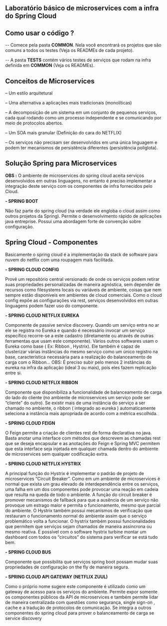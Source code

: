 ## Laboratório básico de microservices com a infra do Spring Cloud


## Como usar o código ?


-- Comece pela pasta **COMMON**. Nela você encontrará os projetos que são comuns a todos os testes (Veja os READMEs de cada projeto).

-- A pasta **TESTS** contém vários testes de serviços que rodam na infra definida em **COMMON** (Veja os READMEs).









## Conceitos de Microservices



– Um estilo arquitetural

– Uma alternativa a aplicações mais tradicionais (monolíticas)

– A decomposição de um sistema em um conjunto de pequenos serviços, cada qual rodando como um processo independente e se comunicando por meio de protocolos abertos.

– Um  SOA mais granular (Definição do cara do NETFLIX)

– Os serviços não precisam ser desenvolvidos em uma única linguagem e podem ter mecanismos de persistência diferentes (persistência poliglota).


## Solução Spring para Microservices

**OBS :** O ambiente de microservices do spring cloud aceita serviços desenvolvidos em outras linguagens, no entanto é preciso implementar a integração deste serviço com os componentes de infra fornecidos pelo Cloud.


**- SPRING BOOT**

Não faz parte do spring cloud (na verdade ele engloba o cloud assim como outros projetos da Spring). Permite o desenvolvimento rápido de aplicações java entreprise. Possui uma abordagem forte de convenção sobre configuração.


## Spring Cloud - Componentes

Basicamente o spring cloud é a implementação da stack de software para nuvem do netflix com uma roupagem mais facilitada.


**- SPRING CLOUD CONFIG**

Provê um repositório central versionado de onde os serviços podem retirar suas propriedades personalizadas de maneira agnóstica, sem depender de recursos como filesystems locais ou variáveis de ambiente, coisas que nem sempre estão disponíveis em ambientes de cloud comerciais. Como o cloud config expõe as configurações via rest, serviços desenvolvidos em  outras linguagens podem fazer uso do componente.


**- SPRING CLOUD NETFLIX EUREKA** 

Componente de passive service discovery. Quando um serviço entra no ar ele se registra no Eureka e quando é necessário invocar um serviço específico recorre-se a este cadastro (diretamente ou através de outras ferramentas que usam este componente). Vários outros softwares usam o Eureka como base ( Ex: Ribbon , Hystrix). Ele também é capaz de clusterizar várias instâncias do mesmo serviço como um único registro na base, característica necessária para a realização do balanceamento de carga com o Ribbon… 
OBS: É preciso subir pelo menos 2 instâncias do eureka na infra da aplicação (ideal 3 ou mais), pois eles fazem replicação entre si.


**- SPRING CLOUD NETFLIX RIBBON**

Componente   que disponibiliza a funcionalidade de balanceamento de carga do lado do cliente (no ambiente de microservices um serviço pode ser “cliente” do outro). Se existir mais de uma instância do serviço a ser chamado no ambiente, o ribbon ( integrado ao eureka ) automaticamente seleciona a instância mais apropriada de acordo com a métrica escolhida.


**- SPRING CLOUD FEIGN**

O Feign permite a criação de clientes rest de forma declarativa no java. Basta anotar uma interface com métodos que  descrevem as chamadas rest que se deseja encapsular e as anotações do Feign e Spring MVC permitem que esta interface seja injetada  em qualquer chamada dentro do ambiente de microservices sem qualquer codificação extra.

**- SPRING CLOUD NETFLIX HYSTRIX**

A principal função do Hystrix é implementar o padrão de projeto de microservices “Circuit Breaker”. Como em um ambiente de microservices é normal que exista um grau elevado de interdependência entre os serviços, uma falha em um dos componentes pode provocar uma reação em cadeia que resulta na queda de todo o ambiente. A função do circuit breaker é promover mecanismos de fallback para que a ausência de um serviço não provoque um estrago maior e permita o funcionamento, mesmo que parcial do ambiente. O Hystrix também possui mecanismos de verificação que restauram o funcionamento normal do ambiente assim que o serviço problemático volta a funcionar.  O hystrix também possui funcionalidades que permitem que serviços sejam chamados de maneira assíncrona ou mesmo reativa. É possível com o software hystrix turbine montar um dashboard com todos os “circuitos” do sistema para verificar se está tudo bem.

**- SPRING CLOUD BUS**

Componente que possibilita que serviços spring boot possam mudar suas propriedades de configuração on the fly de maneira segura.

**- SPRING CLOUD API GATEWAY  (NETFLIX ZUUL)**

Como o próprio nome sugere este componente é utilizado como um gateway de acesso para os serviços do ambiente. Permite expor somente os componentes públicos da API de microservices e também permite lidar de maneira centralizada com questões como segurança, single sign-on , cache e a tradução de protocolos de comunicação. Se integra a outros componentes do spring cloud para prover o balanceamento de carga se service discovery

